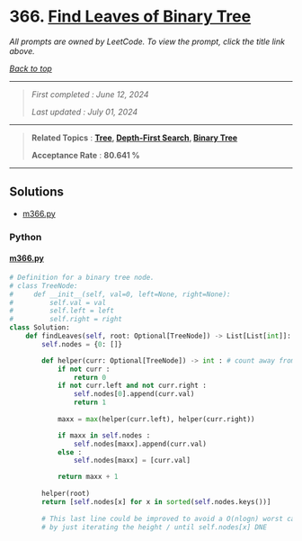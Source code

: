 # 366. [Find Leaves of Binary Tree](<https://leetcode.com/problems/find-leaves-of-binary-tree>)

*All prompts are owned by LeetCode. To view the prompt, click the title link above.*

*[Back to top](<../README.md>)*

------

> *First completed : June 12, 2024*
>
> *Last updated : July 01, 2024*

------

> **Related Topics** : **[Tree](<by_topic/Tree.md>), [Depth-First Search](<by_topic/Depth-First Search.md>), [Binary Tree](<by_topic/Binary Tree.md>)**
>
> **Acceptance Rate** : **80.641 %**

------

## Solutions

- [m366.py](<../my-submissions/m366.py>)
### Python
#### [m366.py](<../my-submissions/m366.py>)
```Python
# Definition for a binary tree node.
# class TreeNode:
#     def __init__(self, val=0, left=None, right=None):
#         self.val = val
#         self.left = left
#         self.right = right
class Solution:
    def findLeaves(self, root: Optional[TreeNode]) -> List[List[int]]:
        self.nodes = {0: []}

        def helper(curr: Optional[TreeNode]) -> int : # count away from leaf
            if not curr :
                return 0
            if not curr.left and not curr.right :
                self.nodes[0].append(curr.val)
                return 1
            
            maxx = max(helper(curr.left), helper(curr.right))

            if maxx in self.nodes :
                self.nodes[maxx].append(curr.val)
            else :
                self.nodes[maxx] = [curr.val]

            return maxx + 1
        
        helper(root)
        return [self.nodes[x] for x in sorted(self.nodes.keys())]
        
        # This last line could be improved to avoid a O(nlogn) worst case linked List
        # by just iterating the height / until self.nodes[x] DNE
```

